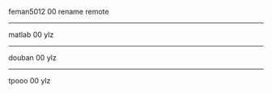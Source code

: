 feman5012
00
rename remote

------------------------------------------------------

matlab
00
ylz

------------------------------------------------------

douban
00
ylz

------------------------------------------------------

tpooo
00
ylz
